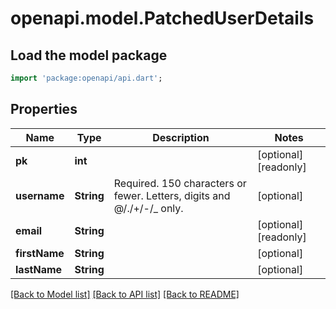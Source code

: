 # openapi.model.PatchedUserDetails

## Load the model package
```dart
import 'package:openapi/api.dart';
```

## Properties
Name | Type | Description | Notes
------------ | ------------- | ------------- | -------------
**pk** | **int** |  | [optional] [readonly] 
**username** | **String** | Required. 150 characters or fewer. Letters, digits and @/./+/-/_ only. | [optional] 
**email** | **String** |  | [optional] [readonly] 
**firstName** | **String** |  | [optional] 
**lastName** | **String** |  | [optional] 

[[Back to Model list]](../README.md#documentation-for-models) [[Back to API list]](../README.md#documentation-for-api-endpoints) [[Back to README]](../README.md)


